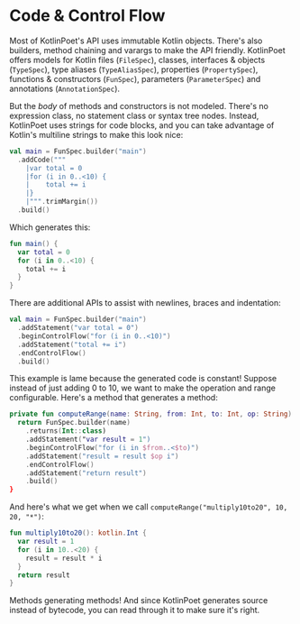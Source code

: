 Code & Control Flow
===================

Most of KotlinPoet's API uses immutable Kotlin objects. There's also builders, method chaining
and varargs to make the API friendly. KotlinPoet offers models for Kotlin files (`FileSpec`),
classes, interfaces & objects (`TypeSpec`), type aliases (`TypeAliasSpec`),
properties (`PropertySpec`), functions & constructors (`FunSpec`), parameters (`ParameterSpec`) and
annotations (`AnnotationSpec`).

But the _body_ of methods and constructors is not modeled. There's no expression class, no
statement class or syntax tree nodes. Instead, KotlinPoet uses strings for code blocks, and you can
take advantage of Kotlin's multiline strings to make this look nice:

```kotlin
val main = FunSpec.builder("main")
  .addCode("""
    |var total = 0
    |for (i in 0..<10) {
    |    total += i
    |}
    |""".trimMargin())
  .build()
```

Which generates this:

```kotlin
fun main() {
  var total = 0
  for (i in 0..<10) {
    total += i
  }
}
```

There are additional APIs to assist with newlines, braces and indentation:

```kotlin
val main = FunSpec.builder("main")
  .addStatement("var total = 0")
  .beginControlFlow("for (i in 0..<10)")
  .addStatement("total += i")
  .endControlFlow()
  .build()
```

This example is lame because the generated code is constant! Suppose instead of just adding 0 to 10,
we want to make the operation and range configurable. Here's a method that generates a method:

```kotlin
private fun computeRange(name: String, from: Int, to: Int, op: String): FunSpec {
  return FunSpec.builder(name)
    .returns(Int::class)
    .addStatement("var result = 1")
    .beginControlFlow("for (i in $from..<$to)")
    .addStatement("result = result $op i")
    .endControlFlow()
    .addStatement("return result")
    .build()
}
```

And here's what we get when we call `computeRange("multiply10to20", 10, 20, "*")`:

```kotlin
fun multiply10to20(): kotlin.Int {
  var result = 1
  for (i in 10..<20) {
    result = result * i
  }
  return result
}
```

Methods generating methods! And since KotlinPoet generates source instead of bytecode, you can
read through it to make sure it's right.
